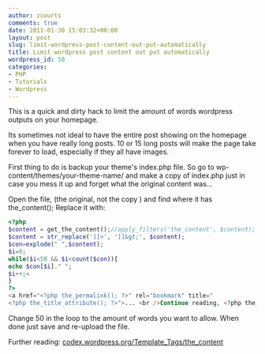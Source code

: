 ```yaml
---
author: zcourts
comments: true
date: 2011-01-30 15:03:32+00:00
layout: post
slug: limit-wordpress-post-content-out-put-automatically
title: Limit wordpress post content out put automatically
wordpress_id: 50
categories:
- PHP
- Tutorials
- Wordpress
---
```


This is a quick and dirty hack to limit the amount of words wordpress outputs on your homepage.

Its sometimes not ideal to have the entire post showing on the homepage when you have really long posts. 10 or 15 long posts will make the page take forever to load, especially if they all have images.

First thing to do is backup your theme's index.php file. So go to wp-content/themes/your-theme-name/ and make a copy of index.php
just in case you mess it up and forget what the original content was...

Open the file, (the original, not the copy ) and find where it has the_content();
Replace it with:

```php
<?php
$content = get_the_content();//apply_filters('the_content', $content);
$content = str_replace(']]>', ']]&gt;', $content);
$con=explode(" ",$content);
$i=0;
while($i<50 && $i<count($con)){
echo $con[$i]." ";
$i++;<
}
?>
<a href="<?php the_permalink(); ?>" rel="bookmark" title="
<?php the_title_attribute(); ?>">... <br />Continue reading, <?php the_title(); ?>.</a>
```

Change 50 in the loop to the amount of words you want to allow. When done just save and re-upload the file.

Further reading:
[codex.wordpress.org/Template_Tags/the_content](codex.wordpress.org/Template_Tags/the_content)
